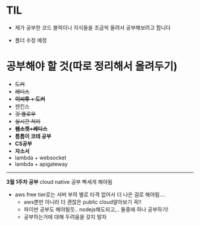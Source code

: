 # TIL
* 제가 공부한 코드 블럭이나 지식들을 조금씩 올려서 공부해보려고 합니다

* 폴더 수정 예정

# 공부해야 할 것(따로 정리해서 올려두기)
* ~~도커~~
* ~~레디스~~
* ~~**이씨투 + 도커**~~
* 젠킨스
* ~~깃 플로우~~
* ~~실시간 처리~~
* ~~**웹소켓+레디스**~~
* **틈틈이 코테 공부**
* **CS공부**
* **자소서**
* lambda + websocket
* lambda + apigateway
---
**3월 1주차 공부**
cloud native 공부 빡세게 해야됨
* aws free tier로는 서버 부하 별로 타격 없어서 더 나은 걸로 해야됨....
  * aws뿐만 아니라 더 괜찮은 public cloud알아보기 꼭!!
  * 파이썬 공부도 해야될듯.. nodejs해도되고,.. 둘중에 하나 공부하기!
  * 공부하는거에 대해 두려움을 갖지 말자
